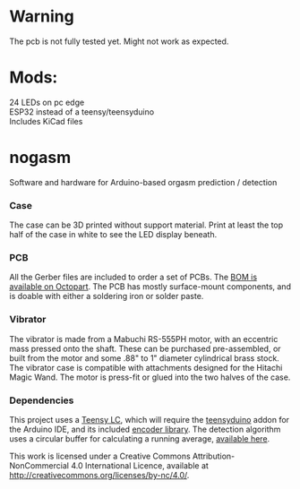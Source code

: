 # Warning
The pcb is not fully tested yet. Might not work as expected.

# Mods:
24 LEDs on pc edge <br/>
ESP32 instead of a teensy/teensyduino<br/>
Includes KiCad files<br/>

# nogasm
Software and hardware for Arduino-based orgasm prediction / detection

### Case
The case can be 3D printed without support material. Print at least the top half of the case in white to see the LED display beneath. 

### PCB
All the Gerber files are included to order a set of PCBs. The [BOM is available on Octopart](https://octopart.com/bom-tool/FGy3gDRv). The PCB has mostly surface-mount components, and is doable with either a soldering iron or solder paste.

### Vibrator
The vibrator is made from a Mabuchi RS-555PH motor, with an eccentric mass pressed onto the shaft. These can be purchased pre-assembled, or built from the motor and some .88" to 1" diameter cylindrical brass stock.
The vibrator case is compatible with attachments designed for the Hitachi Magic Wand. The motor is press-fit or glued into the two halves of the case.

### Dependencies
This project uses a [Teensy LC](https://www.pjrc.com/store/teensylc.html), which will require the [teensyduino](https://www.pjrc.com/teensy/teensyduino.html) addon for the Arduino IDE, and its included [encoder library](https://github.com/PaulStoffregen/Encoder).
The detection algorithm uses a circular buffer for calculating a running average, [available here](https://github.com/RobTillaart/Arduino/tree/master/libraries/RunningAverage).


This work is licensed under a Creative Commons Attribution-NonCommercial 4.0 International Licence, available at http://creativecommons.org/licenses/by-nc/4.0/.

